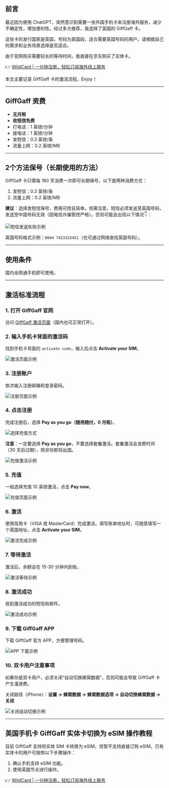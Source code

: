 ## 前言

最近因为使用 ChatGPT，突然意识到需要一张外国手机卡来注册海外服务，减少不确定性，增加便利性。经过多方推荐，我选择了英国的 GiffGaff 卡。

这张卡的发行国家是英国，号码为英国段，适合需要英国号码的用户。请根据自己的需求和业务场景选择是否适合。

由于官网购买需要较长的等待时间，我直接在京东购买了实体卡。

👉 [WildCard | 一分钟注册，轻松订阅海外线上服务](https://bit.ly/bewildcard)

本文主要记录 GiffGaff 卡的激活流程，Enjoy！

---

## GiffGaff 资费

- **无月租**
- **收短信免费**
- 打电话：1 英镑/分钟  
- 接电话：1 英镑/分钟  
- 发短信：0.3 英镑/条  
- 流量上网：0.2 英镑/MB  

---

## 2个方法保号（长期使用的方法）

GiffGaff 卡只需每 180 天消费一次即可长期保号，以下是两种消费方式：

1. 发短信：0.3 英镑/条  
2. 流量上网：0.2 英镑/MB  

**建议**：选择发短信保号，费用可控且简单。但需注意，短信必须发送至英国号码，发送至中国号码无效（因电信诈骗管控严格）。否则可能会出现以下情况👇：

![短信发送失败示例](https://img.pipu.studio/JeCpHV.webp)

英国号码格式示例：`0044 7423325451`（也可通过网络查找英国号码）。

---

## 使用条件

国内全网通手机即可使用。

---

## 激活标准流程

### 1. 打开 GiffGaff 官网

访问 [GiffGaff 激活页面](https://bit.ly/bewildcard)（国内也可正常打开）。

### 2. 输入手机卡背面的激活码

找到手机卡背面的 `activate code`，输入后点击 **Activate your SIM**。

![激活页面示例](https://img.pipu.studio/vYej5t.webp)

### 3. 注册账户

依次输入注册邮箱和登录密码。

![注册页面示例](https://img.pipu.studio/06WMSD.webp)

### 4. 点击注册

完成注册后，选择 **Pay as you go（随用随付，0 月租）**。

![选择充值方式](https://img.pipu.studio/YwY6yB.webp)

**注意**：一定要选择 **Pay as you go**，不要选择套餐激活。套餐激活会浪费时间（30 天后过期），除非你即将出国。

![充值激活示例](https://img.pipu.studio/J6ONMb.webp)

### 5. 充值

一般选择充值 10 英镑激活，点击 **Pay now**。

![充值页面示例](https://img.pipu.studio/GzbhOb.webp)

### 6. 激活

使用信用卡（VISA 或 MasterCard）完成激活。填写账单地址时，可随意填写一个英国地址，点击 **Activate your SIM**。

![激活完成示例](https://img.pipu.studio/XRbsY5.webp)

### 7. 等待激活

激活后，余额会在 15-30 分钟内到账。

![激活等待示例](https://img.pipu.studio/g73RmU.webp)

### 8. 激活成功

收到激活成功的短信和邮件。

![激活成功示例](https://img.pipu.studio/j5RG80.webp)

### 9. 下载 GiffGaff APP

下载 GiffGaff 官方 APP，方便管理号码。

![APP 下载示例](https://img.pipu.studio/hqzKiR.webp)

### 10. 双卡用户注意事项

如果你是双卡用户，必须关闭“自动切换蜂窝数据”，否则可能会导致 GiffGaff 卡产生漫游费。

关闭路径（iPhone）：**设置 → 蜂窝数据 → 蜂窝数据选项 → 自动切换蜂窝数据 → 关闭**

![关闭自动切换示例](https://img.pipu.studio/F7ggfp.webp)

---

## 英国手机卡 GiffGaff 实体卡切换为 eSIM 操作教程

目前 GiffGaff 支持将实体 SIM 卡转换为 eSIM，但暂不支持直接订购 eSIM。已有实体卡的用户可按照以下步骤操作：

1. 确认手机支持 eSIM 功能。  
2. 使用英国节点进行操作。

👉 [WildCard | 一分钟注册，轻松订阅海外线上服务](https://bit.ly/bewildcard)